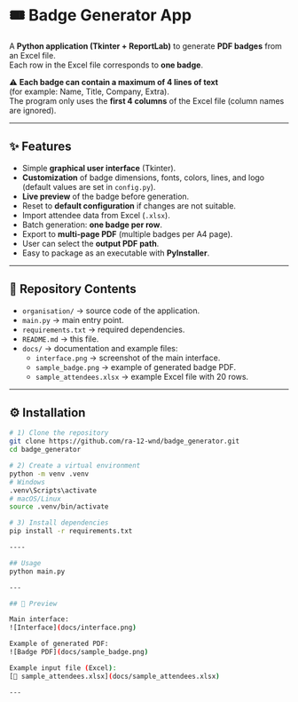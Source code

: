 # 🎟️ Badge Generator App

A **Python application (Tkinter + ReportLab)** to generate **PDF badges** from an Excel file.  
Each row in the Excel file corresponds to **one badge**.

⚠️ **Each badge can contain a maximum of 4 lines of text**  
(for example: Name, Title, Company, Extra).  
The program only uses the **first 4 columns** of the Excel file (column names are ignored).

---

## ✨ Features
- Simple **graphical user interface** (Tkinter).
- **Customization** of badge dimensions, fonts, colors, lines, and logo (default values are set in `config.py`).
- **Live preview** of the badge before generation.
- Reset to **default configuration** if changes are not suitable.
- Import attendee data from Excel (`.xlsx`).
- Batch generation: **one badge per row**.
- Export to **multi-page PDF** (multiple badges per A4 page).
- User can select the **output PDF path**.
- Easy to package as an executable with **PyInstaller**.

---

## 📂 Repository Contents
- `organisation/` → source code of the application.
- `main.py` → main entry point.
- `requirements.txt` → required dependencies.
- `README.md` → this file.
- `docs/` → documentation and example files:
  - `interface.png` → screenshot of the main interface.
  - `sample_badge.png` → example of generated badge PDF.
  - `sample_attendees.xlsx` → example Excel file with 20 rows.


---

## ⚙️ Installation

```bash
# 1) Clone the repository
git clone https://github.com/ra-12-wnd/badge_generator.git
cd badge_generator

# 2) Create a virtual environment
python -m venv .venv
# Windows
.venv\Scripts\activate
# macOS/Linux
source .venv/bin/activate

# 3) Install dependencies
pip install -r requirements.txt

----

## Usage
python main.py

---

## 📸 Preview

Main interface:  
![Interface](docs/interface.png)

Example of generated PDF:  
![Badge PDF](docs/sample_badge.png)

Example input file (Excel):  
[📂 sample_attendees.xlsx](docs/sample_attendees.xlsx)

---

